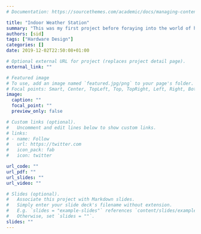 ```yaml
---
# Documentation: https://sourcethemes.com/academic/docs/managing-content/

title: "Indoor Weather Station"
summary: "This was my first project before foraying into the world of home automation. Started with a DHT22 wired up to a flashed ESP8266 board, which then connected to a node.js server, running on a local Raspberry, and avaiable to Siri and Alexa. Upgraded later to use BME280 sensor (with the same ESP8266 board) and paired with Home Assistant."
authors: [sid]
tags: ["Hardware Design"]
categories: []
date: 2019-12-02T22:50:08+01:00

# Optional external URL for project (replaces project detail page).
external_link: ""

# Featured image
# To use, add an image named `featured.jpg/png` to your page's folder.
# Focal points: Smart, Center, TopLeft, Top, TopRight, Left, Right, BottomLeft, Bottom, BottomRight.
image:
  caption: ""
  focal_point: ""
  preview_only: false

# Custom links (optional).
#   Uncomment and edit lines below to show custom links.
# links:
# - name: Follow
#   url: https://twitter.com
#   icon_pack: fab
#   icon: twitter

url_code: ""
url_pdf: ""
url_slides: ""
url_video: ""

# Slides (optional).
#   Associate this project with Markdown slides.
#   Simply enter your slide deck's filename without extension.
#   E.g. `slides = "example-slides"` references `content/slides/example-slides.md`.
#   Otherwise, set `slides = ""`.
slides: ""
---
```

